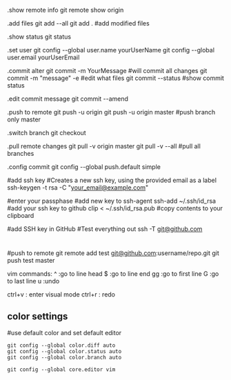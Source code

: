 

  .show remote info
  git remote show origin
 
  .add files
  git add --all
  git add .                   #add modified files

  .show status
  git status

  .set user git config --global user.name yourUserName
  git config --global user.email yourUserEmail

  .commit alter
  git commit -m YourMessage   #will commit all changes
  git commit -m "message" -e  #edit what files
  git commit --status         #show commit status

  .edit commit message
  git commit --amend


  .push to remote
  git push -u origin
  git push -u origin master   #push branch only master

  .switch branch
   git checkout <branch>

  .pull remote changes
  git pull -v origin master
  git pull -v --all            #pull all branches

  .config commit
  git config --global push.default simple 
  

#add ssh key
#Creates a new ssh key, using the provided email as a label
  ssh-keygen -t rsa -C "your_email@example.com"

#enter your passphase
#add new key to ssh-agent
  ssh-add ~/.ssh/id_rsa
#add your ssh key to github
  clip < ~/.ssh/id_rsa.pub #copy contents to your clipboard

#add SSH key in GitHub
#Test everything out
  ssh -T git@github.com

#
#push to remote
  git remote add test git@github.com:username/repo.git
  git push test master




vim commands:
^   :go to line head
$   :go to line end
gg  :go to first line 
G   :go to last  line
u   :undo


ctrl+v  : enter visual mode 
ctrl+r  : redo


## color settings
  #use default color and set default editor

	git config --global color.diff auto
	git config --global color.status auto
	git config --global color.branch auto

	git config --global core.editor vim
